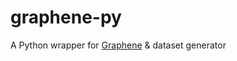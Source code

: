 # graphene-py
A Python wrapper for [Graphene](https://github.com/Lambda-3/Graphene) &amp;  dataset generator

